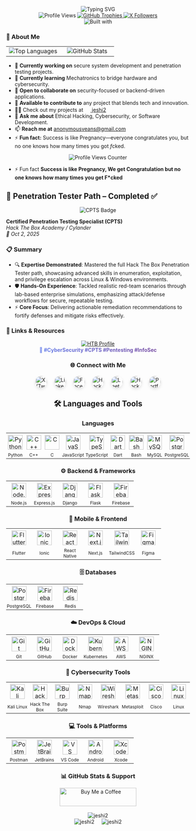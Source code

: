 <div align="center">
  <img src="https://readme-typing-svg.herokuapp.com?font=Fira+Code&pause=1000&color=0e75b6&center=true&vCenter=true&width=435&lines=Hi+👋%2C+I'm+Antony+Wagwana;Certified+Penetration+Testing+Specialist+%28CPTS%29;Cybersecurity+Analyst+%26+Back-End+Engineer" alt="Typing SVG" />
</div>

<div align="center">
  <img src="https://komarev.com/ghpvc/?username=jeshi2&label=Profile%20views&color=0e75b6&style=flat" alt="Profile Views" />
  <a href="https://github.com/ryo-ma/github-profile-trophy">
    <img src="https://github-profile-trophy.vercel.app/?username=jeshi2&theme=radical&no-frame=true&no-bg=true&margin-w=15" alt="GitHub Trophies" />
  </a>
  <a href="https://x.com/daisraelianon" target="_blank">
    <img src="https://img.shields.io/x/followers/daisraelianon?logo=x&style=for-the-badge&color=1DA1F2" alt="X Followers" />
  </a>
</div>

<div align="center">
  <img src="https://img.shields.io/badge/Built%20with%20-%F0%9F%A6%9B%20%F0%9F%8C%90%20%F0%9F%92%A1-blueviolet?style=for-the-badge&logo=github&logoColor=white" alt="Built with" />
</div>

### 🚀 About Me
<div align="center">
  <table>
    <tr>
      <td align="center" width="50%">
        <img src="https://github-readme-stats.vercel.app/api/top-langs/?username=jeshi2&layout=compact&theme=radical" alt="Top Languages" />
      </td>
      <td align="center" width="50%">
        <img src="https://github-readme-stats.vercel.app/api?username=jeshi2&show_icons=true&theme=radical" alt="GitHub Stats" />
      </td>
    </tr>
  </table>
</div>

- 🔭 **Currently working on** secure system development and penetration testing projects.
- 🌱 **Currently learning** Mechatronics to bridge hardware and cybersecurity.
- 👯 **Open to collaborate on** security-focused or backend-driven applications.
- 🤝 **Available to contribute to** any project that blends tech and innovation.
- 👨‍💻 Check out my projects at [<img src="https://cdn.simpleicons.org/github/181717" height="16" width="16" /> jeshi2](https://github.com/jeshi2?tab=repositories)
- 💬 **Ask me about** Ethical Hacking, Cybersecurity, or Software Development.
- 📫 **Reach me at** anonymousveans@gmail.com
- ⚡ **Fun fact:** Success is like Pregnancy—everyone congratulates you, but no one knows how many times you got *f*cked.

<div align="center">
  <img src="https://komarev.com/ghpvc/?username=jeshi2&label=Profile%20views&color=0e75b6&style=flat-square" alt="Profile Views Counter" />
</div>

- ⚡ Fun fact **Success is like Pregnancy, We get Congratulation but no one knows how many times you get F*cked**


## 🧠 Penetration Tester Path – Completed ✅

<div align="center">
  <img src="https://img.shields.io/badge/CPTS-Certified_Penetration_Testing_Specialist-00D4AA?style=for-the-badge&logo=hackthebox&logoColor=white" alt="CPTS Badge" />
</div>

**Certified Penetration Testing Specialist (CPTS)**  
*Hack The Box Academy / Cylander*  
*📅 Oct 2, 2025*

### 📋 Summary
- 🔍 **Expertise Demonstrated**: Mastered the full Hack The Box Penetration Tester path, showcasing advanced skills in enumeration, exploitation, and privilege escalation across Linux & Windows environments.
- 🛡️ **Hands-On Experience**: Tackled realistic red-team scenarios through lab-based enterprise simulations, emphasizing attack/defense workflows for secure, repeatable testing.
- ⚡ **Core Focus**: Delivering actionable remediation recommendations to fortify defenses and mitigate risks effectively.

### 🔗 Links & Resources
<div align="center">
  <a href="https://app.hackthebox.com/profile/856425">
    <img src="https://img.shields.io/badge/HTB_Profile-jeshi2-181717?style=for-the-badge&logo=github&logoColor=white" alt="HTB Profile" />
  </a>
</div>

<div align="center">
  <span style="background: linear-gradient(90deg, #667eea 0%, #764ba2 100%); -webkit-background-clip: text; -webkit-text-fill-color: transparent; font-weight: bold;">
    🧰 #CyberSecurity #CPTS #Pentesting #InfoSec
  </span>
</div>


<h3 align="center">🌐 Connect with Me</h3>
<p align="center">
<div style="display: flex; justify-content: center; align-items: center; gap: 20px; flex-wrap: wrap; margin: 20px auto; max-width: 100%;">
  <a href="https://twitter.com/daisraelianon" target="_blank" rel="noopener noreferrer">
    <img src="https://cdn.simpleicons.org/x/1DA1F2" alt="X (Twitter)" height="32" width="32" style="transition: transform 0.2s ease; border-radius: 50%; box-shadow: 0 4px 8px rgba(0,0,0,0.1);" onmouseover="this.style.transform='scale(1.1)'" onmouseout="this.style.transform='scale(1)'" />
  </a>
  <a href="https://linkedin.com/in/antony-wagwana-b5156b182" target="_blank" rel="noopener noreferrer">
    <img src="https://cdn.simpleicons.org/linkedin/0A66C2" alt="LinkedIn" height="32" width="32" style="transition: transform 0.2s ease; border-radius: 50%; box-shadow: 0 4px 8px rgba(0,0,0,0.1);" onmouseover="this.style.transform='scale(1.1)'" onmouseout="this.style.transform='scale(1)'" />
  </a>
  <a href="https://fb.com/youranononeofficial" target="_blank" rel="noopener noreferrer">
    <img src="https://cdn.simpleicons.org/facebook/1877F2" alt="Facebook" height="32" width="32" style="transition: transform 0.2s ease; border-radius: 50%; box-shadow: 0 4px 8px rgba(0,0,0,0.1);" onmouseover="this.style.transform='scale(1.1)'" onmouseout="this.style.transform='scale(1)'" />
  </a>
  <a href="https://www.hackerrank.com/antonyevans19" target="_blank" rel="noopener noreferrer">
    <img src="https://cdn.simpleicons.org/hackerrank/00EA64" alt="HackerRank" height="32" width="32" style="transition: transform 0.2s ease; border-radius: 50%; box-shadow: 0 4px 8px rgba(0,0,0,0.1);" onmouseover="this.style.transform='scale(1.1)'" onmouseout="this.style.transform='scale(1)'" />
  </a>
  <a href="https://www.leetcode.com/jeshi2" target="_blank" rel="noopener noreferrer">
    <img src="https://cdn.simpleicons.org/leetcode/F89F1B" alt="LeetCode" height="32" width="32" style="transition: transform 0.2s ease; border-radius: 50%; box-shadow: 0 4px 8px rgba(0,0,0,0.1);" onmouseover="this.style.transform='scale(1.1)'" onmouseout="this.style.transform='scale(1)'" />
  </a>
  <a href="https://app.hackthebox.com/profile/856425" target="_blank" rel="noopener noreferrer">
    <img src="https://cdn.simpleicons.org/hackthebox/9FEF00" alt="Hack The Box" height="32" width="32" style="transition: transform 0.2s ease; border-radius: 50%; box-shadow: 0 4px 8px rgba(0,0,0,0.1);" onmouseover="this.style.transform='scale(1.1)'" onmouseout="this.style.transform='scale(1)'" />
  </a>
  <a href="https://eng-antony.vercel.app" target="_blank" rel="noopener noreferrer">
    <img src="https://cdn.simpleicons.org/vercel/000000" alt="Portfolio" height="32" width="32" style="transition: transform 0.2s ease; border-radius: 50%; box-shadow: 0 4px 8px rgba(0,0,0,0.1);" onmouseover="this.style.transform='scale(1.1)'" onmouseout="this.style.transform='scale(1)'" />
  </a>
</div>
</p>

<h2 align="center">🛠️ Languages and Tools</h2>
<h3 align="center">Languages</h3>
<table align="center" style="border-collapse: collapse; margin: 0 auto;">
  <tr>
    <td style="text-align: center; padding: 5px; width: 60px;"><a href="https://www.python.org/" target="_blank"><img src="https://cdn.simpleicons.org/python/3776AB" alt="Python" width="40" height="40"/></a></td>
    <td style="text-align: center; padding: 5px; width: 60px;"><a href="https://isocpp.org/" target="_blank"><img src="https://cdn.simpleicons.org/cplusplus/00599C" alt="C++" width="40" height="40"/></a></td>
    <td style="text-align: center; padding: 5px; width: 60px;"><a href="https://www.cprogramming.com/" target="_blank"><img src="https://cdn.simpleicons.org/c/A8B9CC" alt="C" width="40" height="40"/></a></td>
    <td style="text-align: center; padding: 5px; width: 60px;"><a href="https://developer.mozilla.org/en-US/docs/Web/JavaScript" target="_blank"><img src="https://cdn.simpleicons.org/javascript/F7DF1E" alt="JavaScript" width="40" height="40"/></a></td>
    <td style="text-align: center; padding: 5px; width: 60px;"><a href="https://www.typescriptlang.org/" target="_blank"><img src="https://cdn.simpleicons.org/typescript/3178C6" alt="TypeScript" width="40" height="40"/></a></td>
    <td style="text-align: center; padding: 5px; width: 60px;"><a href="https://dart.dev/" target="_blank"><img src="https://cdn.simpleicons.org/dart/0175C2" alt="Dart" width="40" height="40"/></a></td>
    <td style="text-align: center; padding: 5px; width: 60px;"><a href="https://www.gnu.org/software/bash/" target="_blank"><img src="https://cdn.simpleicons.org/bash/4EAA25" alt="Bash" width="40" height="40"/></a></td>
    <td style="text-align: center; padding: 5px; width: 60px;"><a href="https://www.mysql.com/" target="_blank"><img src="https://cdn.simpleicons.org/mysql/4479A1" alt="MySQL" width="40" height="40"/></a></td>
    <td style="text-align: center; padding: 5px; width: 60px;"><a href="https://www.postgresql.org/" target="_blank"><img src="https://cdn.simpleicons.org/postgresql/4169E1" alt="PostgreSQL" width="40" height="40"/></a></td>
  </tr>
  <tr>
    <td style="text-align: center; padding: 2px; width: 60px; font-size: 12px;">Python</td>
    <td style="text-align: center; padding: 2px; width: 60px; font-size: 12px;">C++</td>
    <td style="text-align: center; padding: 2px; width: 60px; font-size: 12px;">C</td>
    <td style="text-align: center; padding: 2px; width: 60px; font-size: 12px;">JavaScript</td>
    <td style="text-align: center; padding: 2px; width: 60px; font-size: 12px;">TypeScript</td>
    <td style="text-align: center; padding: 2px; width: 60px; font-size: 12px;">Dart</td>
    <td style="text-align: center; padding: 2px; width: 60px; font-size: 12px;">Bash</td>
    <td style="text-align: center; padding: 2px; width: 60px; font-size: 12px;">MySQL</td>
    <td style="text-align: center; padding: 2px; width: 60px; font-size: 12px;">PostgreSQL</td>
  </tr>
</table>
<h3 align="center">⚙️ Backend & Frameworks</h3>
<table align="center" style="border-collapse: collapse; margin: 0 auto;">
  <tr>
    <td style="text-align: center; padding: 5px; width: 60px;"><a href="https://nodejs.org/" target="_blank"><img src="https://cdn.simpleicons.org/nodedotjs/339933" alt="Node.js" width="40" height="40"/></a></td>
    <td style="text-align: center; padding: 5px; width: 60px;"><a href="https://expressjs.com/" target="_blank"><img src="https://cdn.simpleicons.org/express/000000" alt="Express.js" width="40" height="40"/></a></td>
    <td style="text-align: center; padding: 5px; width: 60px;"><a href="https://www.djangoproject.com/" target="_blank"><img src="https://cdn.simpleicons.org/django/092E20" alt="Django" width="40" height="40"/></a></td>
    <td style="text-align: center; padding: 5px; width: 60px;"><a href="https://flask.palletsprojects.com/" target="_blank"><img src="https://cdn.simpleicons.org/flask/000000" alt="Flask" width="40" height="40"/></a></td>
    <td style="text-align: center; padding: 5px; width: 60px;"><a href="https://firebase.google.com/" target="_blank"><img src="https://cdn.simpleicons.org/firebase/FFCA28" alt="Firebase" width="40" height="40"/></a></td>
  </tr>
  <tr>
    <td style="text-align: center; padding: 2px; width: 60px; font-size: 12px;">Node.js</td>
    <td style="text-align: center; padding: 2px; width: 60px; font-size: 12px;">Express.js</td>
    <td style="text-align: center; padding: 2px; width: 60px; font-size: 12px;">Django</td>
    <td style="text-align: center; padding: 2px; width: 60px; font-size: 12px;">Flask</td>
    <td style="text-align: center; padding: 2px; width: 60px; font-size: 12px;">Firebase</td>
  </tr>
</table>
<h3 align="center">📱 Mobile & Frontend</h3>
<table align="center" style="border-collapse: collapse; margin: 0 auto;">
  <tr>
    <td style="text-align: center; padding: 5px; width: 60px;"><a href="https://flutter.dev/" target="_blank"><img src="https://cdn.simpleicons.org/flutter/02569B" alt="Flutter" width="40" height="40"/></a></td>
    <td style="text-align: center; padding: 5px; width: 60px;"><a href="https://ionicframework.com/" target="_blank"><img src="https://cdn.simpleicons.org/ionic/3880FF" alt="Ionic" width="40" height="40"/></a></td>
    <td style="text-align: center; padding: 5px; width: 60px;"><a href="https://reactnative.dev/" target="_blank"><img src="https://cdn.simpleicons.org/reactnative/61DAFB" alt="React Native" width="40" height="40"/></a></td>
    <td style="text-align: center; padding: 5px; width: 60px;"><a href="https://nextjs.org/" target="_blank"><img src="https://cdn.simpleicons.org/nextjs/000000" alt="Next.js" width="40" height="40"/></a></td>
    <td style="text-align: center; padding: 5px; width: 60px;"><a href="https://tailwindcss.com/" target="_blank"><img src="https://cdn.simpleicons.org/tailwindcss/06B6D4" alt="TailwindCSS" width="40" height="40"/></a></td>
    <td style="text-align: center; padding: 5px; width: 60px;"><a href="https://www.figma.com/" target="_blank"><img src="https://cdn.simpleicons.org/figma/F24E1E" alt="Figma" width="40" height="40"/></a></td>
  </tr>
  <tr>
    <td style="text-align: center; padding: 2px; width: 60px; font-size: 12px;">Flutter</td>
    <td style="text-align: center; padding: 2px; width: 60px; font-size: 12px;">Ionic</td>
    <td style="text-align: center; padding: 2px; width: 60px; font-size: 12px;">React Native</td>
    <td style="text-align: center; padding: 2px; width: 60px; font-size: 12px;">Next.js</td>
    <td style="text-align: center; padding: 2px; width: 60px; font-size: 12px;">TailwindCSS</td>
    <td style="text-align: center; padding: 2px; width: 60px; font-size: 12px;">Figma</td>
  </tr>
</table>
<h3 align="center">🗄️ Databases</h3>
<table align="center" style="border-collapse: collapse; margin: 0 auto;">
  <tr>
    <td style="text-align: center; padding: 5px; width: 60px;"><a href="https://www.postgresql.org/" target="_blank"><img src="https://cdn.simpleicons.org/postgresql/4169E1" alt="PostgreSQL" width="40" height="40"/></a></td>
    <td style="text-align: center; padding: 5px; width: 60px;"><a href="https://firebase.google.com/" target="_blank"><img src="https://cdn.simpleicons.org/firebase/FFCA28" alt="Firebase" width="40" height="40"/></a></td>
    <td style="text-align: center; padding: 5px; width: 60px;"><a href="https://redis.io/" target="_blank"><img src="https://cdn.simpleicons.org/redis/DC382D" alt="Redis" width="40" height="40"/></a></td>
  </tr>
  <tr>
    <td style="text-align: center; padding: 2px; width: 60px; font-size: 12px;">PostgreSQL</td>
    <td style="text-align: center; padding: 2px; width: 60px; font-size: 12px;">Firebase</td>
    <td style="text-align: center; padding: 2px; width: 60px; font-size: 12px;">Redis</td>
  </tr>
</table>
<h3 align="center">☁️ DevOps & Cloud</h3>
<table align="center" style="border-collapse: collapse; margin: 0 auto;">
  <tr>
    <td style="text-align: center; padding: 5px; width: 60px;"><a href="https://git-scm.com/" target="_blank"><img src="https://cdn.simpleicons.org/git/F05032" alt="Git" width="40" height="40"/></a></td>
    <td style="text-align: center; padding: 5px; width: 60px;"><a href="https://github.com/" target="_blank"><img src="https://cdn.simpleicons.org/github/181717" alt="GitHub" width="40" height="40"/></a></td>
    <td style="text-align: center; padding: 5px; width: 60px;"><a href="https://www.docker.com/" target="_blank"><img src="https://cdn.simpleicons.org/docker/2496ED" alt="Docker" width="40" height="40"/></a></td>
    <td style="text-align: center; padding: 5px; width: 60px;"><a href="https://kubernetes.io/" target="_blank"><img src="https://cdn.simpleicons.org/kubernetes/326CE5" alt="Kubernetes" width="40" height="40"/></a></td>
    <td style="text-align: center; padding: 5px; width: 60px;"><a href="https://aws.amazon.com/" target="_blank"><img src="https://cdn.simpleicons.org/amazonaws/FF9900" alt="AWS" width="40" height="40"/></a></td>
    <td style="text-align: center; padding: 5px; width: 60px;"><a href="https://nginx.org/" target="_blank"><img src="https://cdn.simpleicons.org/nginx/009639" alt="NGINX" width="40" height="40"/></a></td>
  </tr>
  <tr>
    <td style="text-align: center; padding: 2px; width: 60px; font-size: 12px;">Git</td>
    <td style="text-align: center; padding: 2px; width: 60px; font-size: 12px;">GitHub</td>
    <td style="text-align: center; padding: 2px; width: 60px; font-size: 12px;">Docker</td>
    <td style="text-align: center; padding: 2px; width: 60px; font-size: 12px;">Kubernetes</td>
    <td style="text-align: center; padding: 2px; width: 60px; font-size: 12px;">AWS</td>
    <td style="text-align: center; padding: 2px; width: 60px; font-size: 12px;">NGINX</td>
  </tr>
</table>
<h3 align="center">🔐 Cybersecurity Tools</h3>
<table align="center" style="border-collapse: collapse; margin: 0 auto;">
  <tr>
    <td style="text-align: center; padding: 5px; width: 60px;"><a href="https://www.kali.org/" target="_blank"><img src="https://cdn.simpleicons.org/kalilinux/557C94" alt="Kali Linux" width="40" height="40"/></a></td>
    <td style="text-align: center; padding: 5px; width: 60px;"><a href="https://www.hackthebox.com/" target="_blank"><img src="https://cdn.simpleicons.org/hackthebox/9FEF00" alt="Hack The Box" width="40" height="40"/></a></td>
    <td style="text-align: center; padding: 5px; width: 60px;"><a href="https://portswigger.net/burp" target="_blank"><img src="https://cdn.simpleicons.org/burpsuite/FF6633" alt="Burp Suite" width="40" height="40"/></a></td>
    <td style="text-align: center; padding: 5px; width: 60px;"><a href="https://nmap.org/" target="_blank"><img src="https://cdn.simpleicons.org/nmap/00488C" alt="Nmap" width="40" height="40"/></a></td>
    <td style="text-align: center; padding: 5px; width: 60px;"><a href="https://www.wireshark.org/" target="_blank"><img src="https://cdn.simpleicons.org/wireshark/1679A7" alt="Wireshark" width="40" height="40"/></a></td>
    <td style="text-align: center; padding: 5px; width: 60px;"><a href="https://www.metasploit.com/" target="_blank"><img src="https://cdn.simpleicons.org/metasploit/000000" alt="Metasploit" width="40" height="40"/></a></td>
    <td style="text-align: center; padding: 5px; width: 60px;"><a href="https://www.cisco.com/" target="_blank"><img src="https://cdn.simpleicons.org/cisco/1BA0D7" alt="Cisco" width="40" height="40"/></a></td>
    <td style="text-align: center; padding: 5px; width: 60px;"><a href="https://www.linux.org/" target="_blank"><img src="https://cdn.simpleicons.org/linux/000000" alt="Linux" width="40" height="40"/></a></td>
  </tr>
  <tr>
    <td style="text-align: center; padding: 2px; width: 60px; font-size: 12px;">Kali Linux</td>
    <td style="text-align: center; padding: 2px; width: 60px; font-size: 12px;">Hack The Box</td>
    <td style="text-align: center; padding: 2px; width: 60px; font-size: 12px;">Burp Suite</td>
    <td style="text-align: center; padding: 2px; width: 60px; font-size: 12px;">Nmap</td>
    <td style="text-align: center; padding: 2px; width: 60px; font-size: 12px;">Wireshark</td>
    <td style="text-align: center; padding: 2px; width: 60px; font-size: 12px;">Metasploit</td>
    <td style="text-align: center; padding: 2px; width: 60px; font-size: 12px;">Cisco</td>
    <td style="text-align: center; padding: 2px; width: 60px; font-size: 12px;">Linux</td>
  </tr>
</table>
<h3 align="center">💻 Tools & Platforms</h3>
<table align="center" style="border-collapse: collapse; margin: 0 auto;">
  <tr>
    <td style="text-align: center; padding: 5px; width: 60px;"><a href="https://postman.com/" target="_blank"><img src="https://cdn.simpleicons.org/postman/FF6C37" alt="Postman" width="40" height="40"/></a></td>
    <td style="text-align: center; padding: 5px; width: 60px;"><a href="https://www.jetbrains.com/" target="_blank"><img src="https://cdn.simpleicons.org/jetbrains/000000" alt="JetBrains" width="40" height="40"/></a></td>
    <td style="text-align: center; padding: 5px; width: 60px;"><a href="https://code.visualstudio.com/" target="_blank"><img src="https://cdn.simpleicons.org/vscode/007ACC" alt="VS Code" width="40" height="40"/></a></td>
    <td style="text-align: center; padding: 5px; width: 60px;"><a href="https://www.android.com/" target="_blank"><img src="https://cdn.simpleicons.org/android/3DDC84" alt="Android" width="40" height="40"/></a></td>
    <td style="text-align: center; padding: 5px; width: 60px;"><a href="https://www.apple.com/xcode/" target="_blank"><img src="https://cdn.simpleicons.org/xcode/1575F9" alt="Xcode" width="40" height="40"/></a></td>
  </tr>
  <tr>
    <td style="text-align: center; padding: 2px; width: 60px; font-size: 12px;">Postman</td>
    <td style="text-align: center; padding: 2px; width: 60px; font-size: 12px;">JetBrains</td>
    <td style="text-align: center; padding: 2px; width: 60px; font-size: 12px;">VS Code</td>
    <td style="text-align: center; padding: 2px; width: 60px; font-size: 12px;">Android</td>
    <td style="text-align: center; padding: 2px; width: 60px; font-size: 12px;">Xcode</td>
  </tr>
</table>





<h3 align="center">📊 GitHub Stats & Support</h3>
<div align="center">
  <a href="https://www.buymeacoffee.com/jeshi2">
    <img src="https://cdn.buymeacoffee.com/buttons/v2/default-yellow.png" height="50" width="210" alt="Buy Me a Coffee" />
  </a>
</div>
<br />
<div align="center">
  <img src="https://github-readme-stats.vercel.app/api/top-langs?username=jeshi2&show_icons=true&locale=en&layout=compact&theme=radical" alt="jeshi2" />
</div>
<div style="display: flex; justify-content: center; gap: 20px; flex-wrap: wrap;">
  <img src="https://github-readme-stats.vercel.app/api?username=jeshi2&show_icons=true&locale=en&theme=radical" alt="jeshi2" />
  <img src="https://streak-stats.demolab.com/?user=jeshi2&theme=radical" alt="jeshi2" />
</div>
